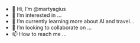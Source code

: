 - 👋 Hi, I’m @martyagius
- 👀 I’m interested in ...
- 🌱 I’m currently learning more about AI and travel...
- 💞️ I’m looking to collaborate on ...
- 📫 How to reach me ...

<!---
martyagius/martyagius is a ✨ special ✨ repository because its `README.md` (this file) appears on your GitHub profile.
You can click the Preview link to take a look at your changes.
--->
